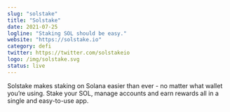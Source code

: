 ```yaml
---
slug: "solstake"
title: "Solstake"
date: 2021-07-25
logline: "Staking SOL should be easy."
website: "https://solstake.io"
category: defi
twitter: https://twitter.com/solstakeio
logo: /img/solstake.svg
status: live
---
```


Solstake makes staking on Solana easier than ever - no matter what wallet you’re using. Stake your SOL, manage accounts and earn rewards all in a single and easy-to-use app.
